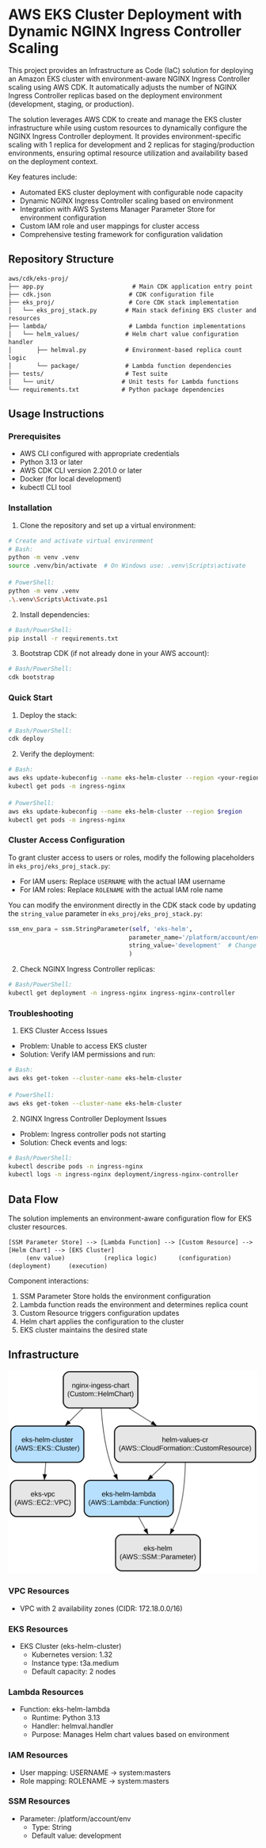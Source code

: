 # AWS EKS Cluster Deployment with Dynamic NGINX Ingress Controller Scaling

This project provides an Infrastructure as Code (IaC) solution for deploying an Amazon EKS cluster with environment-aware NGINX Ingress Controller scaling using AWS CDK. It automatically adjusts the number of NGINX Ingress Controller replicas based on the deployment environment (development, staging, or production).

The solution leverages AWS CDK to create and manage the EKS cluster infrastructure while using custom resources to dynamically configure the NGINX Ingress Controller deployment. It provides environment-specific scaling with 1 replica for development and 2 replicas for staging/production environments, ensuring optimal resource utilization and availability based on the deployment context.

Key features include:
- Automated EKS cluster deployment with configurable node capacity
- Dynamic NGINX Ingress Controller scaling based on environment
- Integration with AWS Systems Manager Parameter Store for environment configuration
- Custom IAM role and user mappings for cluster access
- Comprehensive testing framework for configuration validation

## Repository Structure
```
aws/cdk/eks-proj/
├── app.py                         # Main CDK application entry point
├── cdk.json                      # CDK configuration file
├── eks_proj/                     # Core CDK stack implementation
│   └── eks_proj_stack.py        # Main stack defining EKS cluster and resources
├── lambda/                       # Lambda function implementations
│   └── helm_values/             # Helm chart value configuration handler
│       ├── helmval.py           # Environment-based replica count logic
│       └── package/             # Lambda function dependencies
├── tests/                       # Test suite
│   └── unit/                   # Unit tests for Lambda functions
└── requirements.txt            # Python package dependencies
```

## Usage Instructions
### Prerequisites
- AWS CLI configured with appropriate credentials
- Python 3.13 or later
- AWS CDK CLI version 2.201.0 or later
- Docker (for local development)
- kubectl CLI tool

### Installation

1. Clone the repository and set up a virtual environment:
```bash
# Create and activate virtual environment
# Bash:
python -m venv .venv
source .venv/bin/activate  # On Windows use: .venv\Scripts\activate

# PowerShell:
python -m venv .venv
.\.venv\Scripts\Activate.ps1
```

2. Install dependencies:
```bash
# Bash/PowerShell:
pip install -r requirements.txt
```

3. Bootstrap CDK (if not already done in your AWS account):
```bash
# Bash/PowerShell:
cdk bootstrap
```

### Quick Start

1. Deploy the stack:
```bash
# Bash/PowerShell:
cdk deploy
```

2. Verify the deployment:
```bash
# Bash:
aws eks update-kubeconfig --name eks-helm-cluster --region <your-region>
kubectl get pods -n ingress-nginx

# PowerShell:
aws eks update-kubeconfig --name eks-helm-cluster --region $region
kubectl get pods -n ingress-nginx
```

### Cluster Access Configuration

To grant cluster access to users or roles, modify the following placeholders in `eks_proj/eks_proj_stack.py`:
- For IAM users: Replace `USERNAME` with the actual IAM username
- For IAM roles: Replace `ROLENAME` with the actual IAM role name

You can modify the environment directly in the CDK stack code by updating the `string_value` parameter in `eks_proj/eks_proj_stack.py`:
```python
ssm_env_para = ssm.StringParameter(self, 'eks-helm',
                                  parameter_name='/platform/account/env',
                                  string_value='development'  # Change to 'staging' or 'production'
                                  )
```

2. Check NGINX Ingress Controller replicas:
```bash
# Bash/PowerShell:
kubectl get deployment -n ingress-nginx ingress-nginx-controller
```

### Troubleshooting

1. EKS Cluster Access Issues
- Problem: Unable to access EKS cluster
- Solution: Verify IAM permissions and run:
```bash
# Bash:
aws eks get-token --cluster-name eks-helm-cluster

# PowerShell:
aws eks get-token --cluster-name eks-helm-cluster
```

2. NGINX Ingress Controller Deployment Issues
- Problem: Ingress controller pods not starting
- Solution: Check events and logs:
```bash
# Bash/PowerShell:
kubectl describe pods -n ingress-nginx
kubectl logs -n ingress-nginx deployment/ingress-nginx-controller
```

## Data Flow
The solution implements an environment-aware configuration flow for EKS cluster resources.

```ascii
[SSM Parameter Store] --> [Lambda Function] --> [Custom Resource] --> [Helm Chart] --> [EKS Cluster]
     (env value)           (replica logic)      (configuration)      (deployment)     (execution)
```

Component interactions:
1. SSM Parameter Store holds the environment configuration
2. Lambda function reads the environment and determines replica count
3. Custom Resource triggers configuration updates
4. Helm chart applies the configuration to the cluster
5. EKS cluster maintains the desired state

## Infrastructure

![Infrastructure diagram](./docs/infra.svg)

### VPC Resources
- VPC with 2 availability zones (CIDR: 172.18.0.0/16)

### EKS Resources
- EKS Cluster (eks-helm-cluster)
  - Kubernetes version: 1.32
  - Instance type: t3a.medium
  - Default capacity: 2 nodes

### Lambda Resources
- Function: eks-helm-lambda
  - Runtime: Python 3.13
  - Handler: helmval.handler
  - Purpose: Manages Helm chart values based on environment

### IAM Resources
- User mapping: USERNAME → system:masters
- Role mapping: ROLENAME → system:masters

### SSM Resources
- Parameter: /platform/account/env
  - Type: String
  - Default value: development